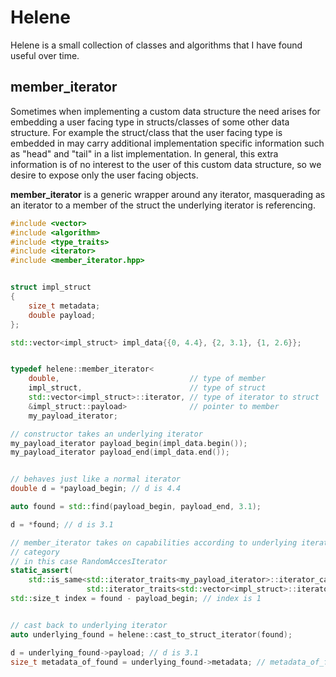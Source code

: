 # Helene

Helene is a small collection of classes and algorithms that I have found useful
over time.

## member_iterator

Sometimes when implementing a custom data structure the need arises for
embedding a user facing type in structs/classes of some other data structure.
For example the struct/class that the user facing type is embedded in may carry
additional implementation specific information such as "head" and "tail" in a
list implementation. In general, this extra information is of no interest to the
user of this custom data structure, so we desire to expose only the user facing
objects.

**member_iterator** is a generic wrapper around any iterator, masquerading as an
iterator to a member of the struct the underlying iterator is referencing.

```c++
#include <vector>
#include <algorithm>
#include <type_traits>
#include <iterator>
#include <member_iterator.hpp>


struct impl_struct
{
    size_t metadata;
    double payload;
};

std::vector<impl_struct> impl_data{{0, 4.4}, {2, 3.1}, {1, 2.6}};


typedef helene::member_iterator<
    double,                             // type of member
    impl_struct,                        // type of struct
    std::vector<impl_struct>::iterator, // type of iterator to struct
    &impl_struct::payload>              // pointer to member
    my_payload_iterator;

// constructor takes an underlying iterator
my_payload_iterator payload_begin(impl_data.begin());
my_payload_iterator payload_end(impl_data.end());


// behaves just like a normal iterator
double d = *payload_begin; // d is 4.4

auto found = std::find(payload_begin, payload_end, 3.1);

d = *found; // d is 3.1

// member_iterator takes on capabilities according to underlying iterator
// category
// in this case RandomAccesIterator
static_assert(
    std::is_same<std::iterator_traits<my_payload_iterator>::iterator_category,
                 std::iterator_traits<std::vector<impl_struct>::iterator>::iterator_category>::value, "")
std::size_t index = found - payload_begin; // index is 1


// cast back to underlying iterator
auto underlying_found = helene::cast_to_struct_iterator(found);

d = underlying_found->payload; // d is 3.1
size_t metadata_of_found = underlying_found->metadata; // metadata_of_found is 2

```
